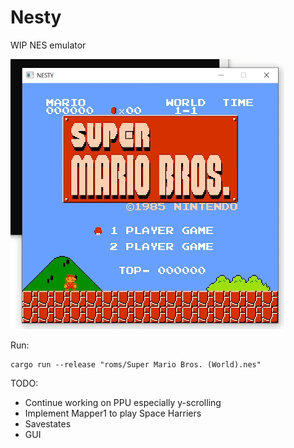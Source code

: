 # Nesty

WIP NES emulator

![mario](mario.gif)

Run:
```
cargo run --release "roms/Super Mario Bros. (World).nes"
```

TODO:

- Continue working on PPU especially y-scrolling
- Implement Mapper1 to play Space Harriers
- Savestates
- GUI
